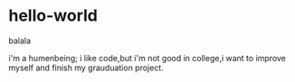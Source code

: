 # hello-world
balala

i'm a humenbeing;
i like code,but i'm not good in college,i want to improve myself and finish my grauduation project.

